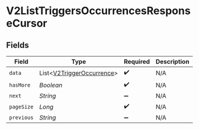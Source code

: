 # V2ListTriggersOccurrencesResponseCursor


## Fields

| Field                                                                   | Type                                                                    | Required                                                                | Description                                                             | Example                                                                 |
| ----------------------------------------------------------------------- | ----------------------------------------------------------------------- | ----------------------------------------------------------------------- | ----------------------------------------------------------------------- | ----------------------------------------------------------------------- |
| `data`                                                                  | List<[V2TriggerOccurrence](../../models/shared/V2TriggerOccurrence.md)> | :heavy_check_mark:                                                      | N/A                                                                     |                                                                         |
| `hasMore`                                                               | *Boolean*                                                               | :heavy_check_mark:                                                      | N/A                                                                     | false                                                                   |
| `next`                                                                  | *String*                                                                | :heavy_minus_sign:                                                      | N/A                                                                     |                                                                         |
| `pageSize`                                                              | *Long*                                                                  | :heavy_check_mark:                                                      | N/A                                                                     | 15                                                                      |
| `previous`                                                              | *String*                                                                | :heavy_minus_sign:                                                      | N/A                                                                     | YXVsdCBhbmQgYSBtYXhpbXVtIG1heF9yZXN1bHRzLol=                            |